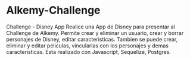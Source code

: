 # Alkemy-Challenge
Challenge - Disney App
Realice una App de Disney para presentar al Challenge de Alkemy.
Permite crear y eliminar un usuario, crear y borrar personajes de Disney, editar caracteristicas.
Tambien se puede crear, eliminar y editar peliculas, vincularlas con los personajes y demas caracteristicas.
Esta realizado con Javascript, Sequelize, Postgres.
